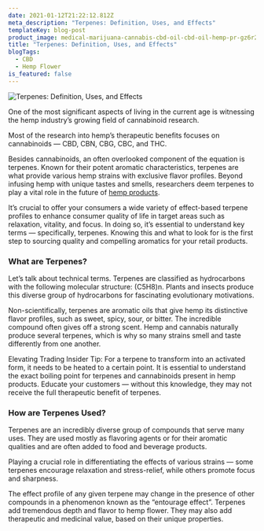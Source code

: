 ```yaml
---
date: 2021-01-12T21:22:12.812Z
meta_description: "Terpenes: Definition, Uses, and Effects"
templateKey: blog-post
product_image: medical-marijuana-cannabis-cbd-oil-cbd-oil-hemp-pr-gz6r2ps-min.jpg
title: "Terpenes: Definition, Uses, and Effects"
blogTags:
  - CBD
  - Hemp Flower
is_featured: false
---
```

![Terpenes: Definition, Uses, and Effects](medical-marijuana-cannabis-cbd-oil-cbd-oil-hemp-pr-gz6r2ps-min.jpg "Terpenes: Definition, Uses, and Effects")

One of the most significant aspects of living in the current age is witnessing the hemp industry’s growing field of cannabinoid research.

Most of the research into hemp’s therapeutic benefits focuses on cannabinoids — CBD, CBN, CBG, CBC, and THC. 

Besides cannabinoids, an often overlooked component of the equation is terpenes. Known for their potent aromatic characteristics, terpenes are what provide various hemp strains with exclusive flavor profiles. Beyond infusing hemp with unique tastes and smells, researchers deem terpenes to play a vital role in the future of [hemp products](https://www.elevatedtrading.com/products).

It’s crucial to offer your consumers a wide variety of effect-based terpene profiles to enhance consumer quality of life in target areas such as relaxation, vitality, and focus. In doing so, it’s essential to understand key terms — specifically, terpenes. Knowing this and what to look for is the first step to sourcing quality and compelling aromatics for your retail products.

### What are Terpenes?

Let’s talk about technical terms. Terpenes are classified as hydrocarbons with the following molecular structure: (C5H8)n. Plants and insects produce this diverse group of hydrocarbons for fascinating evolutionary motivations.

Non-scientifically, terpenes are aromatic oils that give hemp its distinctive flavor profiles, such as sweet, spicy, sour, or bitter. The incredible compound often gives off a strong scent. Hemp and cannabis naturally produce several terpenes, which is why so many strains smell and taste differently from one another.

Elevating Trading Insider Tip: For a terpene to transform into an activated form, it needs to be heated to a certain point. It is essential to understand the exact boiling point for terpenes and cannabinoids present in hemp products. Educate your customers — without this knowledge, they may not receive the full therapeutic benefit of terpenes.

### How are Terpenes Used?

Terpenes are an incredibly diverse group of compounds that serve many uses. They are used mostly as flavoring agents or for their aromatic qualities and are often added to food and beverage products.

Playing a crucial role in differentiating the effects of various strains — some terpenes encourage relaxation and stress-relief, while others promote focus and sharpness.

The effect profile of any given terpene may change in the presence of other compounds in a phenomenon known as the “entourage effect”. Terpenes add tremendous depth and flavor to hemp flower. They may also add therapeutic and medicinal value, based on their unique properties.